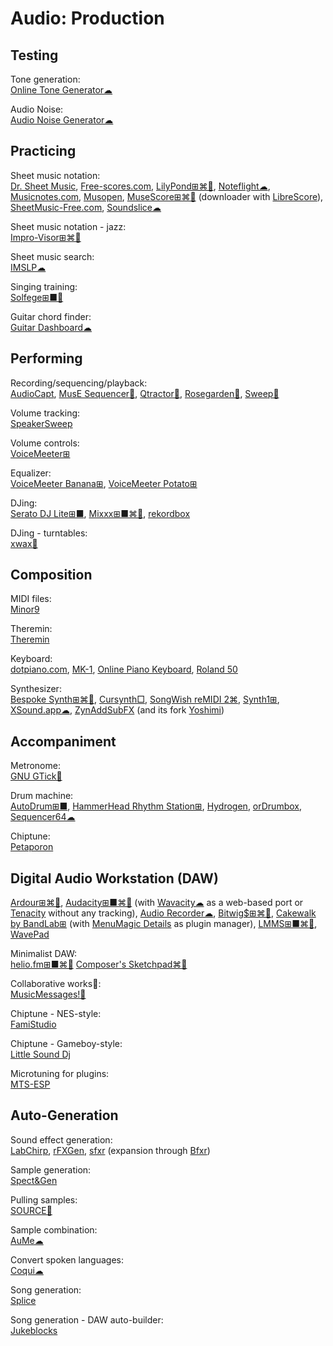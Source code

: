 # Audio: Production

## Testing

Tone generation:  
[Online Tone Generator☁](https://www.szynalski.com/tone-generator/)

Audio Noise:  
[Audio Noise Generator☁](https://www.random.org/audio-noise/)

## Practicing

Sheet music notation:  
[Dr. Sheet Music](https://drsheetmusic.com/),
[Free-scores.com](https://www.free-scores.com/),
[LilyPond⊞⌘🐧](https://lilypond.org/),
[Noteflight☁](https://www.noteflight.com/),
[Musicnotes.com](https://www.musicnotes.com/),
[Musopen](https://musopen.org/),
[MuseScore⊞⌘🐧](https://musescore.org/) (downloader with [LibreScore](https://github.com/LibreScore/dl-librescore)),
[SheetMusic-Free.com](https://sheetmusic-free.com/),
[Soundslice☁](https://www.soundslice.com/)

Sheet music notation - jazz:  
[Impro-Visor⊞⌘🐧](https://www.cs.hmc.edu/~keller/jazz/improvisor/)

Sheet music search:  
[IMSLP☁](https://imslp.org/wiki/Main_Page)

Singing training:  
[Solfege⊞■🐧](https://portableapps.com/apps/education/solfege-portable)

Guitar chord finder:  
[Guitar Dashboard☁](https://guitardashboard.com/)

## Performing

Recording/sequencing/playback:  
[AudioCapt](http://jbouchat.ucoz.com/index/audiocapt/0-20),
[MusE Sequencer🐧](https://muse-sequencer.github.io/),
[Qtractor🐧](https://qtractor.org/),
[Rosegarden🐧](https://rosegardenmusic.com/),
[Sweep🐧](http://www.metadecks.org/software/sweep/)

Volume tracking:  
[SpeakerSweep](http://jbouchat.ucoz.com/index/speakersweep/0-24)

Volume controls:  
[VoiceMeeter⊞](https://vb-audio.com/Voicemeeter/index.htm)

Equalizer:  
[VoiceMeeter Banana⊞](https://vb-audio.com/Voicemeeter/banana.htm),
[VoiceMeeter Potato⊞](https://vb-audio.com/Voicemeeter/potato.htm)

DJing:  
[Serato DJ Lite⊞■](https://serato.com/dj/lite),
[Mixxx⊞■⌘🐧](https://www.mixxx.org/),
[rekordbox](https://rekordbox.com/)

DJing - turntables:  
[xwax🐧](https://xwax.org/)

## Composition

MIDI files:  
[Minor9](https://bhs.minor9.com/)

Theremin:  
[Theremin](https://femurdesign.com/theremin/)

Keyboard:  
[dotpiano.com](https://dotpiano.com/),
[MK-1](https://ericrosenbaum.github.io/MK-1/),
[Online Piano Keyboard](https://magicode.me/piano-online),
[Roland 50](https://roland50.studio/)

Synthesizer:  
[Bespoke Synth⊞⌘🐧](https://www.bespokesynth.com/),
[Cursynth□](https://www.gnu.org/software/cursynth/),
[SongWish reMIDI 2⌘](https://filecr.com/macos/songwish-remidi2/),
[Synth1⊞](https://daichilab.sakura.ne.jp/softsynth/index.html),
[XSound.app☁](https://xsound.app/),
[ZynAddSubFX](https://zynaddsubfx.sourceforge.io/) (and its fork [Yoshimi](https://yoshimi.sourceforge.io/))

## Accompaniment

Metronome:  
[GNU GTick🐧](https://antcom.de/gtick/)

Drum machine:  
[AutoDrum⊞■](https://openmidiproject.osdn.jp/AutoDrum_en.html),
[HammerHead Rhythm Station⊞](http://www.threechords.com/hammerhead/),
[Hydrogen](http://hydrogen-music.org/),
[orDrumbox](https://www.ordrumbox.com/),
[Sequencer64☁](https://www.sequencer64.com/sequencer/session)

Chiptune:  
[Petaporon](https://pixwlk.itch.io/petaporon)

## Digital Audio Workstation (DAW)

[Ardour⊞⌘🐧](https://www.ardour.org/),
[Audacity⊞■⌘🐧](https://www.audacityteam.org/) (with [Wavacity☁](https://wavacity.com/) as a web-based port or [Tenacity](https://tenacityaudio.org/) without any tracking),
[Audio Recorder☁](https://webbrowsertools.com/audio-recorder/),
[Bitwig$⊞⌘🐧](https://www.bitwig.com/),
[Cakewalk by BandLab⊞](https://www.bandlab.com/products/cakewalk) (with [MenuMagic Details](https://www.agitatedstate.com/html/menumagic.php) as plugin manager),
[LMMS⊞■⌘🐧](https://lmms.io/),
[WavePad](https://www.nch.com.au/wavepad/index.html)

Minimalist DAW:  
[helio.fm⊞■⌘🐧](https://helio.fm/)
[Composer's Sketchpad⌘🍎](http://composerssketchpad.com/)

Collaborative works🤝:  
[MusicMessages!🍎](http://musicmessages.io/)

Chiptune - NES-style:  
[FamiStudio](https://famistudio.org/)

Chiptune - Gameboy-style:  
[Little Sound Dj](https://www.littlesounddj.com/lsd/index.php)

Microtuning for plugins:  
[MTS-ESP](https://github.com/ODDSound/MTS-ESP)

## Auto-Generation

Sound effect generation:  
[LabChirp](https://labbed.net/software/labchirp/),
[rFXGen](https://raylibtech.itch.io/rfxgen),
[sfxr](https://drpetter.se/project_sfxr.html) (expansion through [Bfxr](https://www.bfxr.net/))

Sample generation:  
[Spect&Gen](http://jbouchat.ucoz.com/index/spect_gen/0-4)

Pulling samples:  
[SOURCE🐍](https://github.com/ffont/source)

Sample combination:  
[AuMe☁](https://audiometaphor.ca/)

Convert spoken languages:  
[Coqui☁](https://coqui.ai/)

Song generation:  
[Splice](https://splice.com/)

Song generation - DAW auto-builder:  
[Jukeblocks](https://jukeblocks.io/)
